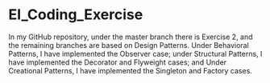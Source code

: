 # EI_Coding_Exercise

In my GitHub repository, under the master branch there is Exercise 2, and the remaining branches are based on Design Patterns. 
Under Behavioral Patterns, I have implemented the Observer case; under Structural Patterns, I have implemented the Decorator and Flyweight cases; and 
Under Creational Patterns, I have implemented the Singleton and Factory cases.
